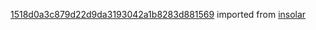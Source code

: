 [1518d0a3c879d22d9da3193042a1b8283d881569](https://github.com/insolar/insolar/commit/1518d0a3c879d22d9da3193042a1b8283d881569) imported from [insolar](https://github.com/insolar/insolar)
